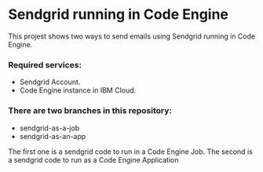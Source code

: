 # Sendgrid running in Code Engine

This projest shows two ways to send emails using Sendgrid running in Code Engine.

### Required services:
- Sendgrid Account.
- Code Engine instance in IBM Cloud.

### There are two branches in this repository:
- sendgrid-as-a-job
- sendgrid-as-an-app

The first one is a sendgrid code to run in a Code Engine Job. The second is a sendgrid code to run as a Code Engine Application
